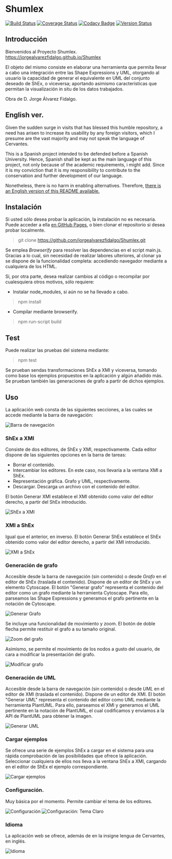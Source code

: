 # Shumlex
[![Build Status](https://travis-ci.org/jorgealvarezfidalgo/Shumlex.svg?branch=master)](https://travis-ci.org/jorgealvarezfidalgo/Shumlex)
[![Coverage Status](https://coveralls.io/repos/github/jorgealvarezfidalgo/Shumlex/badge.svg?branch=master)](https://coveralls.io/github/jorgealvarezfidalgo/Shumlex?branch=master)
[![Codacy Badge](https://api.codacy.com/project/badge/Grade/f7a79a92342844138f7fa6f8095f12a7)](https://app.codacy.com/manual/jorgealvarezfidalgo/Shumlex?utm_source=github.com&utm_medium=referral&utm_content=jorgealvarezfidalgo/Shumlex&utm_campaign=Badge_Grade_Dashboard)
[![Version Status](https://img.shields.io/badge/version-1.0.0-green.svg)](https://jorgealvarezfidalgo.github.io/Shumlex/)

## Introducción
Bienvenidos al Proyecto Shumlex. 
https://jorgealvarezfidalgo.github.io/Shumlex

El objeto del mismo consiste en elaborar una herramienta que permita llevar a cabo una integración entre las Shape Expressions y UML, otorgando al usuario la capacidad de generar el equivalente en UML del conjunto deseado de ShEx, o viceversa; aportando asimismo características que permitan la visualización in situ de los datos trabajados.

Obra de D. Jorge Álvarez Fidalgo.

## English ver.

Given the sudden surge in visits that has blessed this humble repository, a need has arisen to increase its usability by any foreign visitors, which I presume are the vast majority and may not speak the language of Cervantes.

This is a Spanish project intended to be defended before a Spanish University. Hence, Spanish shall be kept as the main language of this project, not only because of the academic requirements, i might add. Since it is my conviction that it is my responsibility to contribute to the conservation and further development of our language.

Nonetheless, there is no harm in enabling alternatives. Therefore, [there is an English version of this README available.](https://github.com/jorgealvarezfidalgo/Shumlex/blob/master/README_EN.md)

## Instalación

Si usted sólo desea probar la aplicación, la instalación no es necesaria. Puede acceder a ella  [en GitHub Pages](https://jorgealvarezfidalgo.github.io/Shumlex), o bien clonar el repositorio si desea probar localmente.
> git clone https://github.com/jorgealvarezfidalgo/Shumlex.git

Se emplea _Browserify_ para resolver las dependencias en el script main.js. Gracias a lo cual, sin necesidad de realizar labores ulteriores, al clonar ya se dispone de la funcionalidad completa: accediendo navegador mediante a cualquiera de los HTML.

Si, por otra parte, desea realizar cambios al código o recompilar por cualesquiera otros motivos, sólo requiere:

* Instalar node_modules, si aún no se ha llevado a cabo.
> npm install

* Compilar mediante browserify.
> npm run-script build

## Test

Puede realizar las pruebas del sistema mediante:
> npm test

Se prueban sendas transformaciones ShEx a XMI y viceversa, tomando como base los ejemplos propuestos en la aplicación y algún añadido más. Se prueban también las generaciones de grafo a partir de dichos ejemplos.

## Uso

La aplicación web consta de las siguientes secciones, a las cuales se accede mediante la barra de navegación:

![Barra de navegación](https://github.com/jorgealvarezfidalgo/Shumlex/blob/master/docs/img/navbar.PNG)

### ShEx a XMI
Consiste de dos editores, de ShEx y XMI, respectivamente. Cada editor dispone de las siguientes opciones en la barra de tareas:
* Borrar el contenido.
* Intercambiar los editores. En este caso, nos llevaría a la ventana XMI a ShEx.
* Representación gráfica. Grafo y UML, respectivamente.
* Descargar. Descarga un archivo con el contenido del editor.

El botón Generar XMI establece el XMI obtenido como valor del editor derecho, a partir del ShEx introducido.


![ShEx a XMI](https://github.com/jorgealvarezfidalgo/Shumlex/blob/master/docs/img/shexxmi.PNG)

### XMI a ShEx
Igual que el anterior, en inverso. 
El botón Generar ShEx establece el ShEx obtenido como valor del editor derecho, a partir del XMI introducido.


![XMI a ShEx](https://github.com/jorgealvarezfidalgo/Shumlex/blob/master/docs/img/xmishex.PNG)

### Generación de grafo
Accesible desde la barra de navegación (sin contenido) o desde _Grafo_ en el editor de ShEx (traslada el contenido).
Dispone de un editor de ShEx y un elemento Cytoscape.
El botón "Generar grafo" representa el contenido del editor como un grafo mediante la herramienta Cytoscape. Para ello, parseamos las Shape Expressions y generamos el grafo pertinente en la notación de Cytoscape.

![Generar Grafo](https://github.com/jorgealvarezfidalgo/Shumlex/blob/master/docs/img/grafo1.PNG)

Se incluye una funcionalidad de movimiento y zoom. El botón de doble flecha permite restituir el grafo a su tamaño original.

![Zoom del grafo](https://github.com/jorgealvarezfidalgo/Shumlex/blob/master/docs/img/grafo2.PNG)

Asimismo, se permite el movimiento de los nodos a gusto del usuario, de cara a modificar la presentación del grafo.

![Modificar grafo](https://github.com/jorgealvarezfidalgo/Shumlex/blob/master/docs/img/grafo3.PNG)

### Generación de UML
Accesible desde la barra de navegación (sin contenido) o desde _UML_ en el editor de XMI (traslada el contenido).
Dispone de un editor de XMI.
El botón "Generar UML" representa el contenido del editor como UML mediante la herramienta PlantUML. Para ello, parseamos el XMI y generamos el UML pertinente en la notación de PlantUML, el cual codificamos y enviamos a la API de PlantUML para obtener la imagen.

![Generar UML](https://github.com/jorgealvarezfidalgo/Shumlex/blob/master/docs/img/uml.PNG)

### Cargar ejemplos
Se ofrece una serie de ejemplos ShEx a cargar en el sistema para una rápida comprobación de las posibilidades que ofrece la aplicación. Seleccionar cualquiera de ellos nos lleva a la ventana ShEx a XMI, cargando en el editor de ShEx el ejemplo correspondiente.

![Cargar ejemplos](https://github.com/jorgealvarezfidalgo/Shumlex/blob/master/docs/img/Ejemplos.PNG)

### Configuración.
Muy básica por el momento. Permite cambiar el tema de los editores.

![Configuración](https://github.com/jorgealvarezfidalgo/Shumlex/blob/master/docs/img/conf1.PNG)
![Configuración: Tema Claro](https://github.com/jorgealvarezfidalgo/Shumlex/blob/master/docs/img/conf2.PNG)

### Idioma
La aplicación web se ofrece, además de en la insigne lengua de Cervantes, en inglés.

![Idioma](https://github.com/jorgealvarezfidalgo/Shumlex/blob/master/docs/img/idioma.PNG)

